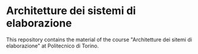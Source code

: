 # Architetture dei sistemi di elaborazione

This repository contains the material of the course "Architetture dei sitemi di elaborazione" at Politecnico di Torino.
